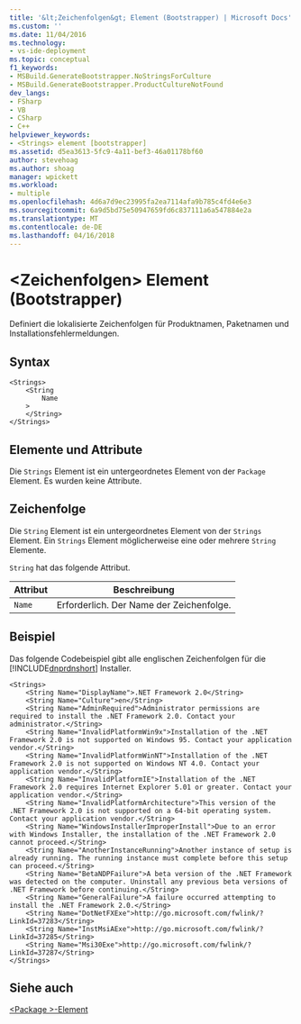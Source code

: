 ```yaml
---
title: '&lt;Zeichenfolgen&gt; Element (Bootstrapper) | Microsoft Docs'
ms.custom: ''
ms.date: 11/04/2016
ms.technology:
- vs-ide-deployment
ms.topic: conceptual
f1_keywords:
- MSBuild.GenerateBootstrapper.NoStringsForCulture
- MSBuild.GenerateBootstrapper.ProductCultureNotFound
dev_langs:
- FSharp
- VB
- CSharp
- C++
helpviewer_keywords:
- <Strings> element [bootstrapper]
ms.assetid: d5ea3613-5fc9-4a11-bef3-46a01178bf60
author: stevehoag
ms.author: shoag
manager: wpickett
ms.workload:
- multiple
ms.openlocfilehash: 4d6a7d9ec23995fa2ea7114afa9b785c4fd4e6e3
ms.sourcegitcommit: 6a9d5bd75e50947659fd6c837111a6a547884e2a
ms.translationtype: MT
ms.contentlocale: de-DE
ms.lasthandoff: 04/16/2018
---
```

# <a name="ltstringsgt-element-bootstrapper"></a>&lt;Zeichenfolgen&gt; Element (Bootstrapper)
Definiert die lokalisierte Zeichenfolgen für Produktnamen, Paketnamen und Installationsfehlermeldungen.  
  
## <a name="syntax"></a>Syntax  
  
```  
<Strings>  
    <String  
        Name  
    >  
    </String>  
</Strings>  
```  
  
## <a name="elements-and-attributes"></a>Elemente und Attribute  
 Die `Strings` Element ist ein untergeordnetes Element von der `Package` Element. Es wurden keine Attribute.  
  
## <a name="string"></a>Zeichenfolge  
 Die `String` Element ist ein untergeordnetes Element von der `Strings` Element. Ein `Strings` Element möglicherweise eine oder mehrere `String` Elemente.  
  
 `String` hat das folgende Attribut.  
  
|Attribut|Beschreibung|  
|---------------|-----------------|  
|`Name`|Erforderlich. Der Name der Zeichenfolge.|  
  
## <a name="example"></a>Beispiel  
 Das folgende Codebeispiel gibt alle englischen Zeichenfolgen für die [!INCLUDE[dnprdnshort](../code-quality/includes/dnprdnshort_md.md)] Installer.  
  
```  
<Strings>  
    <String Name="DisplayName">.NET Framework 2.0</String>  
    <String Name="Culture">en</String>  
    <String Name="AdminRequired">Administrator permissions are required to install the .NET Framework 2.0. Contact your administrator.</String>  
    <String Name="InvalidPlatformWin9x">Installation of the .NET Framework 2.0 is not supported on Windows 95. Contact your application vendor.</String>  
    <String Name="InvalidPlatformWinNT">Installation of the .NET Framework 2.0 is not supported on Windows NT 4.0. Contact your application vendor.</String>  
    <String Name="InvalidPlatformIE">Installation of the .NET Framework 2.0 requires Internet Explorer 5.01 or greater. Contact your application vendor.</String>  
    <String Name="InvalidPlatformArchitecture">This version of the .NET Framework 2.0 is not supported on a 64-bit operating system. Contact your application vendor.</String>  
    <String Name="WindowsInstallerImproperInstall">Due to an error with Windows Installer, the installation of the .NET Framework 2.0 cannot proceed.</String>  
    <String Name="AnotherInstanceRunning">Another instance of setup is already running. The running instance must complete before this setup can proceed.</String>  
    <String Name="BetaNDPFailure">A beta version of the .NET Framework was detected on the computer. Uninstall any previous beta versions of .NET Framework before continuing.</String>  
    <String Name="GeneralFailure">A failure occurred attempting to install the .NET Framework 2.0.</String>  
    <String Name="DotNetFXExe">http://go.microsoft.com/fwlink/?LinkId=37283</String>  
    <String Name="InstMsiAExe">http://go.microsoft.com/fwlink/?LinkId=37285</String>  
    <String Name="Msi30Exe">http://go.microsoft.com/fwlink/?LinkId=37287</String>  
</Strings>  
```  
  
## <a name="see-also"></a>Siehe auch  
 [\<Package >-Element](../deployment/package-element-bootstrapper.md)